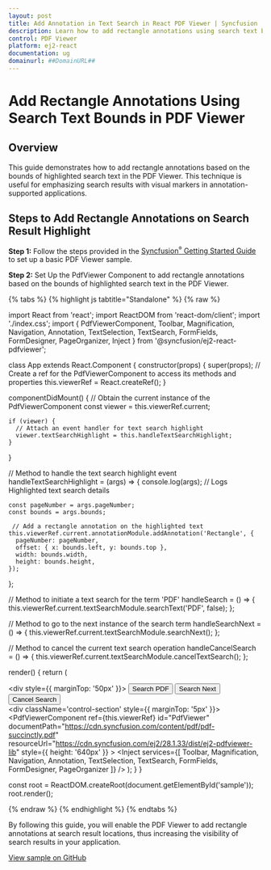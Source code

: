 ```yaml
---
layout: post
title: Add Annotation in Text Search in React PDF Viewer | Syncfusion
description: Learn how to add rectangle annotations using search text bounds in Syncfusion RReact Pdfviewer component of Syncfusion Essential JS 2 and more.
control: PDF Viewer
platform: ej2-react
documentation: ug
domainurl: ##DomainURL##
---
```


# Add Rectangle Annotations Using Search Text Bounds in PDF Viewer

## Overview

This guide demonstrates how to add rectangle annotations based on the bounds of highlighted search text in the PDF Viewer. This technique is useful for emphasizing search results with visual markers in annotation-supported applications.

## Steps to Add Rectangle Annotations on Search Result Highlight

**Step 1:** Follow the steps provided in the [Syncfusion<sup style="font-size:70%">&reg;</sup> Getting Started Guide](https://ej2.syncfusion.com/react/documentation/pdfviewer/getting-started) to set up a basic PDF Viewer sample.

**Step 2:** Set Up the PdfViewer Component to add rectangle annotations based on the bounds of highlighted search text in the PDF Viewer. 

{% tabs %}
{% highlight js tabtitle="Standalone" %}
{% raw %}

import React from 'react';
import ReactDOM from 'react-dom/client';
import './index.css';
import {
  PdfViewerComponent,
  Toolbar,
  Magnification,
  Navigation,
  Annotation,
  TextSelection,
  TextSearch,
  FormFields,
  FormDesigner,
  PageOrganizer,
  Inject
} from '@syncfusion/ej2-react-pdfviewer';

class App extends React.Component {
  constructor(props) {
    super(props);
    // Create a ref for the PdfViewerComponent to access its methods and properties
    this.viewerRef = React.createRef();
  }

  componentDidMount() {
    // Obtain the current instance of the PdfViewerComponent
    const viewer = this.viewerRef.current;

    if (viewer) {
      // Attach an event handler for text search highlight
      viewer.textSearchHighlight = this.handleTextSearchHighlight;
    }
  }

  // Method to handle the text search highlight event
  handleTextSearchHighlight = (args) => {
    console.log(args); // Logs Highlighted text search details

    const pageNumber = args.pageNumber;
    const bounds = args.bounds;

     // Add a rectangle annotation on the highlighted text
    this.viewerRef.current.annotationModule.addAnnotation('Rectangle', {
      pageNumber: pageNumber,
      offset: { x: bounds.left, y: bounds.top },
      width: bounds.width,
      height: bounds.height,
    });
  };

  // Method to initiate a text search for the term 'PDF'
  handleSearch = () => {
    this.viewerRef.current.textSearchModule.searchText('PDF', false);
  };

  // Method to go to the next instance of the search term
  handleSearchNext = () => {
    this.viewerRef.current.textSearchModule.searchNext();
  };

  // Method to cancel the current text search operation
  handleCancelSearch = () => {
    this.viewerRef.current.textSearchModule.cancelTextSearch();
  };

  render() {
    return (
      <div>
      <div style={{ marginTop: '50px' }}>
      <button onClick={this.handleSearch}>Search PDF</button>
      <button onClick={this.handleSearchNext}>Search Next</button>
      <button onClick={this.handleCancelSearch}>Cancel Search</button>
      </div>
      <div className='control-section' style={{ marginTop: '5px' }}>
        <PdfViewerComponent
            ref={this.viewerRef}
            id="PdfViewer"
          documentPath="https://cdn.syncfusion.com/content/pdf/pdf-succinctly.pdf"
          resourceUrl="https://cdn.syncfusion.com/ej2/28.1.33/dist/ej2-pdfviewer-lib"
          style={{ height: '640px' }}
        >
            <Inject services={[
              Toolbar,
              Magnification,
              Navigation,
              Annotation,
              TextSelection,
              TextSearch,
              FormFields,
              FormDesigner,
              PageOrganizer
            ]} />
        </PdfViewerComponent>
      </div>
      </div>
  );
}
}

const root = ReactDOM.createRoot(document.getElementById('sample'));
root.render(<App />);

{% endraw %}
{% endhighlight %}
{% endtabs %}

By following this guide, you will enable the PDF Viewer to add rectangle annotations at search result locations, thus increasing the visibility of search results in your application.

[View sample on GitHub](https://github.com/SyncfusionExamples/react-pdf-viewer-examples/tree/master/How%20to)

